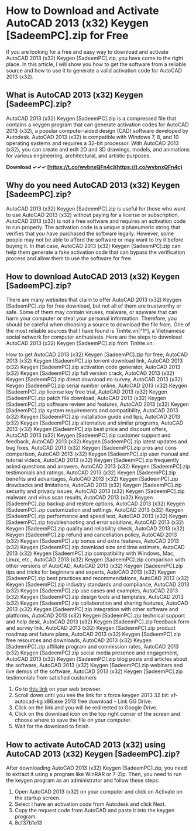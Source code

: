 
 
# How to Download and Activate AutoCAD 2013 (x32) Keygen [SadeemPC].zip for Free
 
If you are looking for a free and easy way to download and activate AutoCAD 2013 (x32) Keygen [SadeemPC].zip, you have come to the right place. In this article, I will show you how to get the software from a reliable source and how to use it to generate a valid activation code for AutoCAD 2013 (x32).
 
## What is AutoCAD 2013 (x32) Keygen [SadeemPC].zip?
 
AutoCAD 2013 (x32) Keygen [SadeemPC].zip is a compressed file that contains a keygen program that can generate activation codes for AutoCAD 2013 (x32), a popular computer-aided design (CAD) software developed by Autodesk. AutoCAD 2013 (x32) is compatible with Windows 7, 8, and 10 operating systems and requires a 32-bit processor. With AutoCAD 2013 (x32), you can create and edit 2D and 3D drawings, models, and animations for various engineering, architectural, and artistic purposes.
 
**Download ✓✓✓ [https://t.co/wvbnxQFn4c](https://t.co/wvbnxQFn4c)**


 
## Why do you need AutoCAD 2013 (x32) Keygen [SadeemPC].zip?
 
AutoCAD 2013 (x32) Keygen [SadeemPC].zip is useful for those who want to use AutoCAD 2013 (x32) without paying for a license or subscription. AutoCAD 2013 (x32) is not a free software and requires an activation code to run properly. The activation code is a unique alphanumeric string that verifies that you have purchased the software legally. However, some people may not be able to afford the software or may want to try it before buying it. In that case, AutoCAD 2013 (x32) Keygen [SadeemPC].zip can help them generate a fake activation code that can bypass the verification process and allow them to use the software for free.
 
## How to download AutoCAD 2013 (x32) Keygen [SadeemPC].zip?
 
There are many websites that claim to offer AutoCAD 2013 (x32) Keygen [SadeemPC].zip for free download, but not all of them are trustworthy or safe. Some of them may contain viruses, malware, or spyware that can harm your computer or steal your personal information. Therefore, you should be careful when choosing a source to download the file from. One of the most reliable sources that I have found is Tinhte.vn[^1^], a Vietnamese social network for computer enthusiasts. Here are the steps to download AutoCAD 2013 (x32) Keygen [SadeemPC].zip from Tinhte.vn:
 
How to get AutoCAD 2013 (x32) Keygen [SadeemPC].zip for free,  AutoCAD 2013 (x32) Keygen [SadeemPC].zip torrent download link,  AutoCAD 2013 (x32) Keygen [SadeemPC].zip activation code generator,  AutoCAD 2013 (x32) Keygen [SadeemPC].zip full version crack,  AutoCAD 2013 (x32) Keygen [SadeemPC].zip direct download no survey,  AutoCAD 2013 (x32) Keygen [SadeemPC].zip serial number online,  AutoCAD 2013 (x32) Keygen [SadeemPC].zip license key free trial,  AutoCAD 2013 (x32) Keygen [SadeemPC].zip patch file download,  AutoCAD 2013 (x32) Keygen [SadeemPC].zip software review and features,  AutoCAD 2013 (x32) Keygen [SadeemPC].zip system requirements and compatibility,  AutoCAD 2013 (x32) Keygen [SadeemPC].zip installation guide and tips,  AutoCAD 2013 (x32) Keygen [SadeemPC].zip alternative and similar programs,  AutoCAD 2013 (x32) Keygen [SadeemPC].zip best price and discount offers,  AutoCAD 2013 (x32) Keygen [SadeemPC].zip customer support and feedback,  AutoCAD 2013 (x32) Keygen [SadeemPC].zip latest updates and bug fixes,  AutoCAD 2013 (x32) Keygen [SadeemPC].zip pros and cons comparison,  AutoCAD 2013 (x32) Keygen [SadeemPC].zip user manual and tutorial videos,  AutoCAD 2013 (x32) Keygen [SadeemPC].zip frequently asked questions and answers,  AutoCAD 2013 (x32) Keygen [SadeemPC].zip testimonials and ratings,  AutoCAD 2013 (x32) Keygen [SadeemPC].zip benefits and advantages,  AutoCAD 2013 (x32) Keygen [SadeemPC].zip drawbacks and limitations,  AutoCAD 2013 (x32) Keygen [SadeemPC].zip security and privacy issues,  AutoCAD 2013 (x32) Keygen [SadeemPC].zip malware and virus scan results,  AutoCAD 2013 (x32) Keygen [SadeemPC].zip backup and restore options,  AutoCAD 2013 (x32) Keygen [SadeemPC].zip customization and settings,  AutoCAD 2013 (x32) Keygen [SadeemPC].zip performance and speed test,  AutoCAD 2013 (x32) Keygen [SadeemPC].zip troubleshooting and error solutions,  AutoCAD 2013 (x32) Keygen [SadeemPC].zip quality and reliability check,  AutoCAD 2013 (x32) Keygen [SadeemPC].zip refund and cancellation policy,  AutoCAD 2013 (x32) Keygen [SadeemPC].zip bonus and extra features,  AutoCAD 2013 (x32) Keygen [SadeemPC].zip download size and time estimate,  AutoCAD 2013 (x32) Keygen [SadeemPC].zip compatibility with Windows, Mac, Linux, etc.,  AutoCAD 2013 (x32) Keygen [SadeemPC].zip comparison with other versions of AutoCAD,  AutoCAD 2013 (x32) Keygen [SadeemPC].zip tips and tricks for beginners and experts,  AutoCAD 2013 (x32) Keygen [SadeemPC].zip best practices and recommendations,  AutoCAD 2013 (x32) Keygen [SadeemPC].zip industry standards and compliance,  AutoCAD 2013 (x32) Keygen [SadeemPC].zip use cases and examples,  AutoCAD 2013 (x32) Keygen [SadeemPC].zip design tools and templates,  AutoCAD 2013 (x32) Keygen [SadeemPC].zip collaboration and sharing features,  AutoCAD 2013 (x32) Keygen [SadeemPC].zip integration with other software and platforms,  AutoCAD 2013 (x32) Keygen [SadeemPC].zip technical support and help desk,  AutoCAD 2013 (x32) Keygen [SadeemPC].zip feedback form and survey link,  AutoCAD 2013 (x32) Keygen [SadeemPC].zip product roadmap and future plans,  AutoCAD 2013 (x32) Keygen [SadeemPC].zip free resources and downloads,  AutoCAD 2013 (x32) Keygen [SadeemPC].zip affiliate program and commission rates,  AutoCAD 2013 (x32) Keygen [SadeemPC].zip social media presence and engagement,  AutoCAD 2013 (x32) Keygen [SadeemPC].zip blog posts and articles about the software,  AutoCAD 2013 (x32) Keygen [SadeemPC].zip webinars and live demos of the software,  AutoCAD 2013 (x32) Keygen [SadeemPC].zip testimonials from satisfied customers
 
1. Go to [this link](https://tinhte.vn/thread/download-x-force-keygen-autocad-2013-32bit-64bit-free.3380393/) on your web browser.
2. Scroll down until you see the link for x force keygen 2013 32 bit: xf-autocad-kg x86.exe 2013 free download - Link GG Drive.
3. Click on the link and you will be redirected to Google Drive.
4. Click on the download icon on the top right corner of the screen and choose where to save the file on your computer.
5. Wait for the download to finish.

## How to activate AutoCAD 2013 (x32) using AutoCAD 2013 (x32) Keygen [SadeemPC].zip?
 
After downloading AutoCAD 2013 (x32) Keygen [SadeemPC].zip, you need to extract it using a program like WinRAR or 7-Zip. Then, you need to run the keygen program as an administrator and follow these steps:

1. Open AutoCAD 2013 (x32) on your computer and click on Activate on the startup screen.
2. Select I have an activation code from Autodesk and click Next.
3. Copy the request code from AutoCAD and paste it into the keygen program.
4. 8cf37b1e13


